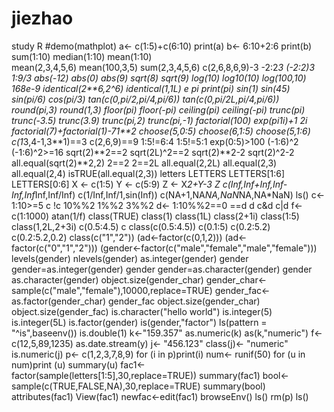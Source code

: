 # jiezhao
study R
#demo(mathplot)
a<- c(1:5)+c(6:10)
print(a)
b<- 6:10+2:6
print(b)
sum(1:10)
median(1:10)
mean(1:10)       
mean(2,3,4,5,6)
mean(100,3,5)
sum(2,3,4,5,6)
c(2,6,8,6,9)-3
-2:2*3
(-2:2)*3
1:9/3
abs(-12)
abs(0)
abs(9)
sqrt(8)
sqrt(9)
log(10)
log10(10)
log(100,10)
168e-9
identical(2**6,2^6)
identical(1,1L)
e
pi
print(pi)
sin(1)
sin(45)
sin(pi/6)
cos(pi/3)
tan(c(0,pi/2,pi/4,pi/6))
tan(c(0,pi/2L,pi/4,pi/6))
round(pi,3)
round(1,3)
floor(pi)
floor(-pi)
ceiling(pi)
ceiling(-pi)
trunc(pi)
trunc(-3.5)
trunc(3.9)
trunc(pi,2)
trunc(pi,-1)
factorial(100)
exp(pi*1i)+1
2i
factorial(7)+factorial(1)-71**2
choose(5,0:5)
choose(6,1:5)
choose(5,1:6)
c(1*3,4-1,3**1)==3
c(2,6,9)==9
1:5!=6:4
1:5!=5:1
exp(0:5)>100
(-1:6)^2
(-1:6)^2>=16
sqrt(2)**2==2
sqrt(2L)^2==2
sqrt(2)**2-2
sqrt(2)^2-2
all.equal(sqrt(2)**2,2)
2==2
2==2L
all.equal(2,2L)
all.equal(2,3)
all.equal(2,4)
isTRUE(all.equal(2,3))
letters
LETTERS
LETTERS[1:6]
LETTERS[0:6]
X <- c(1:5)
Y <- c(5:9)
Z <- X*2+Y-3
Z
c(Inf,Inf+Inf,Inf-Inf,Inf*Inf,Inf/Inf)
c(1/Inf,Inf/1,sin(Inf))
c(NA+1,NA*NA,NaN*NA,NA*NaN)
ls()
c<- 1:10>=5
c
!c
10%%2
1%%2
3%%2
d<- 1:10%%2==0
==d
d
c&d
c|d
f<-c(1:1000)
atan(1/f)
class(TRUE)
class(1)
class(1L)
class(2+1i)
class(1:5)
class(1,2L,2+3i)
c(0.5:4.5)
c
class(c(0.5:4.5))
c(0.1:5)
c(0.2:5.2)
c(0.2:5.2,0.2)
class(c("1","2"))
(ad<-factor(c(0,1,2)))
(ad<-factor(c("0","1","2")))
(gender<-factor(c("male","female","male","female")))
levels(gender)
nlevels(gender)
as.integer(gender)
gender
gender=as.integer(gender)
gender
gender=as.character(gender)
gender
as.character(gender)
object.size(gender_char)
gender_char<-sample(c("male","female"),10000,replace=TRUE)
gender_fac<-as.factor(gender_char)
gender_fac
object.size(gender_char)
object.size(gender_fac)
is.character("hello world")
is.integer(5)
is.integer(5L)
is.factor(gender)
is(gender,"factor")
ls(pattern = "^is",baseenv())
is.double(1)
k<-"159.357"
as.numeric(k)
as(k,"numeric")
f<- c(12,5,89,1235)
as.date.stream(y)
j<- "456.123"
class(j)<- "numeric"
is.numeric(j)
p<- c(1,2,3,7,8,9)
for (i in p)print(i)
num<- runif(50)
for (u in num)print (u)
summary(u)
fac1<-factor(sample(letters[1:5],30,replace=TRUE))
summary(fac1)
bool<-sample(c(TRUE,FALSE,NA),30,replace=TRUE)
summary(bool)
attributes(fac1)
View(fac1)
newfac<-edit(fac1)
browseEnv()
ls()
rm(p)
ls()
